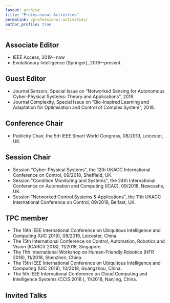 ```yaml
---
layout: archive
title: "Professional Activities"
permalink: /professional-activities/
author_profile: true
---
```


## Associate Editor
* IEEE Access, 2019--now
* Evolutionary Intelligence (Springer), 2018--present.

## Guest Editor 
* Journal Sensors, Special Issue on "Networked Sensing for Autonomous Cyber-Physical Systems: Theory and Applications", 2019.
* Journal Complexity, Special Issue on "Bio-Inspired Learning and Adaptation for Optimisation and Control of Complex System", 2018. 

## Conference Chair
* Publicity Chair, the 5th IEEE Smart World Congress, 08/2019, Leicester, UK.

## Session Chair
* Session "Cyber-Physical Systems", the 12th UKACC International Conference on Control, 09/2018, Sheffield, UK.
* Session "Condition Monitoring and Systems", the 24th International Conference on Automation and Computing (ICAC), 09/2018, Newcastle, UK.
* Session "Networked Control Systems & Applications", the 11th UKACC International Conference on Control, 09/2016, Belfast, UK.

## TPC member
* The 16th IEEE International Conference on Ubiquitous Intelligence and Computing (UIC 2019), 08/2019, Leicester, China.
* The 15th International Conference on Control, Automation, Robotics and Vision (ICARCV 2018), 11/2018, Singapore.
* The 11th International Workshop on Human-Friendly Robotics (HFR 2018), 11/2018, Shenzhen, China.
* The 15th IEEE International Conference on Ubiquitous Intelligence and Computing (UIC 2018), 10/2018, Guangzhou, China.
* The 5th IEEE International Conference on Cloud Computing and Intelligence Systems (CCIS 2018 ), 11/2018, Nanjing, China.

## Invited Talks
